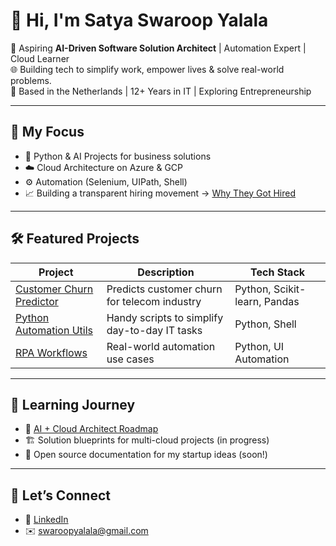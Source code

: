 # 👋 Hi, I'm Satya Swaroop Yalala

🎯 Aspiring **AI-Driven Software Solution Architect** | Automation Expert | Cloud Learner  
🌐 Building tech to simplify work, empower lives & solve real-world problems.  
📍 Based in the Netherlands | 12+ Years in IT | Exploring Entrepreneurship

---

## 🚀 My Focus
- 🤖 Python & AI Projects for business solutions
- ☁️ Cloud Architecture on Azure & GCP
- ⚙️ Automation (Selenium, UIPath, Shell)
- 📈 Building a transparent hiring movement → [Why They Got Hired](https://www.linkedin.com/company/why-they-got-hired)

---

## 🛠️ Featured Projects
| Project | Description | Tech Stack |
|--------|-------------|------------|
| [Customer Churn Predictor](https://github.com/SwaroopYalala/ai-ml-projects/tree/main/customer-churn-predictor) | Predicts customer churn for telecom industry | Python, Scikit-learn, Pandas |
| [Python Automation Utils](https://github.com/SwaroopYalala/python-utils-and-automation) | Handy scripts to simplify day-to-day IT tasks | Python, Shell |
| [RPA Workflows](https://github.com/SwaroopYalala/rpa-with-python) | Real-world automation use cases | Python, UI Automation |

---

## 🧠 Learning Journey
- 🧪 [AI + Cloud Architect Roadmap](https://github.com/SwaroopYalala/interview-prep-roadmap)
- 🏗️ Solution blueprints for multi-cloud projects (in progress)
- 📝 Open source documentation for my startup ideas (soon!)

---

## 🤝 Let’s Connect
- 💼 [LinkedIn](https://www.linkedin.com/in/satyaswaroopyalala)
- ✉️ swaroopyalala@gmail.com 
